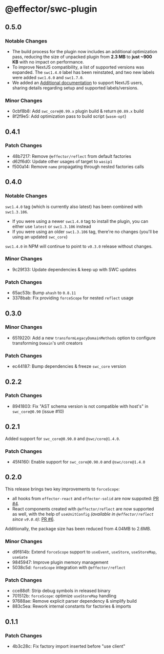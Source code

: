 # @effector/swc-plugin

## 0.5.0

### Notable Changes

- The build process for the plugin now includes an additional optimization pass, reducing the size of unpacked plugin from **2.3 MB** to **just ~900 KB** with no impact on performance.
- To improve NextJS compatibility, a list of supported versions was expanded. The `swc1.4.0` label has been reinstated, and two new labels were added `swc1.6.0` and `swc1.7.0`.
- We added an [Additional documentation](https://github.com/kireevmp/effector-swc-plugin/blob/master/NEXTJS.md) to support NextJS users, sharing details regarding setup and supported labels/versions.

### Minor Changes

- 0cbf8b8: Add `swc_core@0.99.x` plugin build & return `@0.89.x` build
- 8f2f9e5: Add optimization pass to build script (`wasm-opt`)

## 0.4.1

### Patch Changes

- 48b7217: Remove `@effector/reflect` from default factories
- d62f6d0: Update other usages of target to `wasip1`
- f500a14: Remove `name` propagating through nested factories calls

## 0.4.0

### Notable Changes

`swc1.4.0` tag (which is currently also latest) has been combined with `swc1.3.106`.

- If you were using a newer `swc1.4.0` tag to install the plugin, you can either use `latest` or `swc1.3.106` instead
- If you were using an older `swc1.3.106` tag, there're no changes (you'll be using an updated `swc_core`)

`swc1.4.0` in NPM will continue to point to `v0.3.0` release without changes.

### Minor Changes

- 9c29f33: Update dependencies & keep up with SWC updates

### Patch Changes

- 65ac53b: Bump `ahash` to `0.8.11`
- 3378bab: Fix providing `forceScope` for nested `reflect` usage

## 0.3.0

### Minor Changes

- 6519220: Add a new `transformLegacyDomainMethods` option to configure transforming `Domain`'s unit creators

### Patch Changes

- ec44187: Bump dependencies & freeze `swc_core` version

## 0.2.2

### Patch Changes

- 8941803: Fix "AST schema version is not compatible with host's" in `swc_core@0.90` (issue #10)

## 0.2.1

Added support for `swc_core@0.90.0` and `@swc/core@1.4.0`.

### Patch Changes

- 45f4160: Enable support for `swc_core@0.90.0` and `@swc/core@1.4.0`

## 0.2.0

This release brings two key improvements to `forceScope`:

- all hooks from `effector-react` and `effector-solid` are now suppoted: [PR #4](https://github.com/kireevmp/effector-swc-plugin/pull/4).
- React components created with `@effector/reflect` are now supported as well, with the help of `useUnitConfig` _(available in `@effector/reflect` since `v9.0.0`)_: [PR #6](https://github.com/kireevmp/effector-swc-plugin/pull/6).

Additionally, the package size has been reduced from 4.04MB to 2.6MB.

### Minor Changes

- d9f814b: Extend `forceScope` support to `useEvent`, `useStore`, `useStoreMap`, `useGate`
- 9845947: Improve plugin memory management
- 5038c5d: `forceScope` integration with `@effector/reflect`

### Patch Changes

- cce88df: Strip debug symbols in released binary
- 701512b: `forceScope`: optimize `useStoreMap` handling
- 97688ae: Remove explicit parser dependency & simplify build
- 883c5ea: Rework internal constants for factories & imports

## 0.1.1

### Patch Changes

- 4b3c28c: Fix factory import inserted before "use client"

